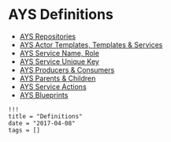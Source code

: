 # AYS Definitions

- [AYS Repositories](Repositories.md)
- [AYS Actor Templates, Templates & Services](Templates-Recipes-Instances.md)
- [AYS Service Name, Role](Name-Role-Version.md)
- [AYS Service Unique Key](Unique-Key.md)
- [AYS Producers & Consumers](Producers-Consumers.md)
- [AYS Parents & Children](Parents-Children.md)
- [AYS Service Actions](Actions.md)
- [AYS Blueprints](Blueprints.md)

```
!!!
title = "Definitions"
date = "2017-04-08"
tags = []
```
